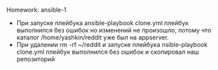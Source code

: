 Homework: ansible-1

- При запуске плейбука ansible-playbook clone.yml плейбук выполнился без ошибок но изменений не произошло, потому что каталог /home/yashkin/reddit уже был на appserver.
- При удалении rm -rf ~/reddit и запуске плейбука nsible-playbook clone.yml плейбук выполнился без ошибок и скопировал наш репозиторий
